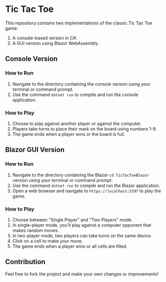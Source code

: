 # Tic Tac Toe

This repository contains two implementations of the classic Tic Tac Toe game:

1. A console-based version in C#.
2. A GUI version using Blazor WebAssembly.

## Console Version

### How to Run

1. Navigate to the directory containing the console version using your terminal or command prompt.
2. Use the command `dotnet run` to compile and run the console application.

### How to Play

1. Choose to play against another player or against the computer.
2. Players take turns to place their mark on the board using numbers 1-9.
3. The game ends when a player wins or the board is full.

## Blazor GUI Version

### How to Run

1. Navigate to the directory containing the Blazor `cd TicTacToeBlazor` version using your terminal or command prompt.
2. Use the command `dotnet run` to compile and run the Blazor application.
3. Open a web browser and navigate to `https://localhost:5197` to play the game.

### How to Play

1. Choose between "Single Player" and "Two Players" mode.
2. In single-player mode, you'll play against a computer opponent that makes random moves.
3. In two-player mode, two players can take turns on the same device.
4. Click on a cell to make your move.
5. The game ends when a player wins or all cells are filled.

## Contribution

Feel free to fork the project and make your own changes or improvements!
